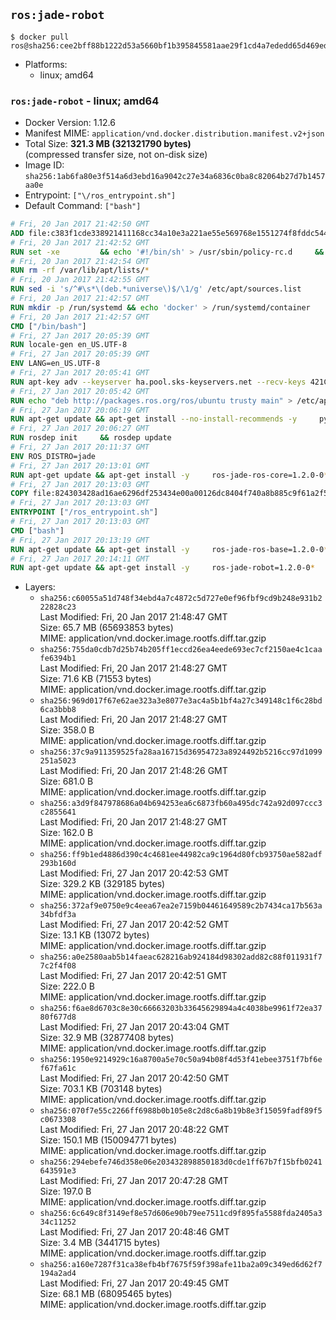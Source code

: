 ## `ros:jade-robot`

```console
$ docker pull ros@sha256:cee2bff88b1222d53a5660bf1b395845581aae29f1cd4a7ededd65d469edaf5f
```

-	Platforms:
	-	linux; amd64

### `ros:jade-robot` - linux; amd64

-	Docker Version: 1.12.6
-	Manifest MIME: `application/vnd.docker.distribution.manifest.v2+json`
-	Total Size: **321.3 MB (321321790 bytes)**  
	(compressed transfer size, not on-disk size)
-	Image ID: `sha256:1ab6fa80e3f514a6d3ebd16a9042c27e34a6836c0ba8c82064b27d7b1457aa0e`
-	Entrypoint: `["\/ros_entrypoint.sh"]`
-	Default Command: `["bash"]`

```dockerfile
# Fri, 20 Jan 2017 21:42:50 GMT
ADD file:c383f1cde338921411168cc34a10e3a221ae55e569768e1551274f8fddc54415 in / 
# Fri, 20 Jan 2017 21:42:52 GMT
RUN set -xe 		&& echo '#!/bin/sh' > /usr/sbin/policy-rc.d 	&& echo 'exit 101' >> /usr/sbin/policy-rc.d 	&& chmod +x /usr/sbin/policy-rc.d 		&& dpkg-divert --local --rename --add /sbin/initctl 	&& cp -a /usr/sbin/policy-rc.d /sbin/initctl 	&& sed -i 's/^exit.*/exit 0/' /sbin/initctl 		&& echo 'force-unsafe-io' > /etc/dpkg/dpkg.cfg.d/docker-apt-speedup 		&& echo 'DPkg::Post-Invoke { "rm -f /var/cache/apt/archives/*.deb /var/cache/apt/archives/partial/*.deb /var/cache/apt/*.bin || true"; };' > /etc/apt/apt.conf.d/docker-clean 	&& echo 'APT::Update::Post-Invoke { "rm -f /var/cache/apt/archives/*.deb /var/cache/apt/archives/partial/*.deb /var/cache/apt/*.bin || true"; };' >> /etc/apt/apt.conf.d/docker-clean 	&& echo 'Dir::Cache::pkgcache ""; Dir::Cache::srcpkgcache "";' >> /etc/apt/apt.conf.d/docker-clean 		&& echo 'Acquire::Languages "none";' > /etc/apt/apt.conf.d/docker-no-languages 		&& echo 'Acquire::GzipIndexes "true"; Acquire::CompressionTypes::Order:: "gz";' > /etc/apt/apt.conf.d/docker-gzip-indexes 		&& echo 'Apt::AutoRemove::SuggestsImportant "false";' > /etc/apt/apt.conf.d/docker-autoremove-suggests
# Fri, 20 Jan 2017 21:42:54 GMT
RUN rm -rf /var/lib/apt/lists/*
# Fri, 20 Jan 2017 21:42:55 GMT
RUN sed -i 's/^#\s*\(deb.*universe\)$/\1/g' /etc/apt/sources.list
# Fri, 20 Jan 2017 21:42:57 GMT
RUN mkdir -p /run/systemd && echo 'docker' > /run/systemd/container
# Fri, 20 Jan 2017 21:42:57 GMT
CMD ["/bin/bash"]
# Fri, 27 Jan 2017 20:05:39 GMT
RUN locale-gen en_US.UTF-8
# Fri, 27 Jan 2017 20:05:39 GMT
ENV LANG=en_US.UTF-8
# Fri, 27 Jan 2017 20:05:41 GMT
RUN apt-key adv --keyserver ha.pool.sks-keyservers.net --recv-keys 421C365BD9FF1F717815A3895523BAEEB01FA116
# Fri, 27 Jan 2017 20:05:42 GMT
RUN echo "deb http://packages.ros.org/ros/ubuntu trusty main" > /etc/apt/sources.list.d/ros-latest.list
# Fri, 27 Jan 2017 20:06:19 GMT
RUN apt-get update && apt-get install --no-install-recommends -y     python-rosdep     python-rosinstall     python-vcstools     && rm -rf /var/lib/apt/lists/*
# Fri, 27 Jan 2017 20:06:27 GMT
RUN rosdep init     && rosdep update
# Fri, 27 Jan 2017 20:11:37 GMT
ENV ROS_DISTRO=jade
# Fri, 27 Jan 2017 20:13:01 GMT
RUN apt-get update && apt-get install -y     ros-jade-ros-core=1.2.0-0*     && rm -rf /var/lib/apt/lists/*
# Fri, 27 Jan 2017 20:13:03 GMT
COPY file:824303428ad16ae6296df253434e00a00126dc8404f740a8b885c9f61a2f5fcb in / 
# Fri, 27 Jan 2017 20:13:03 GMT
ENTRYPOINT ["/ros_entrypoint.sh"]
# Fri, 27 Jan 2017 20:13:03 GMT
CMD ["bash"]
# Fri, 27 Jan 2017 20:13:19 GMT
RUN apt-get update && apt-get install -y     ros-jade-ros-base=1.2.0-0*     && rm -rf /var/lib/apt/lists/*
# Fri, 27 Jan 2017 20:14:11 GMT
RUN apt-get update && apt-get install -y     ros-jade-robot=1.2.0-0*     && rm -rf /var/lib/apt/lists/*
```

-	Layers:
	-	`sha256:c60055a51d748f34ebd4a7c4872c5d727e0ef96fbf9cd9b248e931b222828c23`  
		Last Modified: Fri, 20 Jan 2017 21:48:47 GMT  
		Size: 65.7 MB (65693853 bytes)  
		MIME: application/vnd.docker.image.rootfs.diff.tar.gzip
	-	`sha256:755da0cdb7d25b74b205ff1eccd26ea4eede693ec7cf2150ae4c1caafe6394b1`  
		Last Modified: Fri, 20 Jan 2017 21:48:27 GMT  
		Size: 71.6 KB (71553 bytes)  
		MIME: application/vnd.docker.image.rootfs.diff.tar.gzip
	-	`sha256:969d017f67e62ae323a3e8077e3ac4a5b1bf4a27c349148c1f6c28bd6ca3bbb8`  
		Last Modified: Fri, 20 Jan 2017 21:48:27 GMT  
		Size: 358.0 B  
		MIME: application/vnd.docker.image.rootfs.diff.tar.gzip
	-	`sha256:37c9a911359525fa28aa16715d36954723a8924492b5216cc97d1099251a5023`  
		Last Modified: Fri, 20 Jan 2017 21:48:26 GMT  
		Size: 681.0 B  
		MIME: application/vnd.docker.image.rootfs.diff.tar.gzip
	-	`sha256:a3d9f847978686a04b694253ea6c6873fb60a495dc742a92d097ccc3c2855641`  
		Last Modified: Fri, 20 Jan 2017 21:48:27 GMT  
		Size: 162.0 B  
		MIME: application/vnd.docker.image.rootfs.diff.tar.gzip
	-	`sha256:ff9b1ed4886d390c4c4681ee44982ca9c1964d80fcb93750ae582adf293b160d`  
		Last Modified: Fri, 27 Jan 2017 20:42:53 GMT  
		Size: 329.2 KB (329185 bytes)  
		MIME: application/vnd.docker.image.rootfs.diff.tar.gzip
	-	`sha256:372af9e0750e9c4eea67ea2e7159b04461649589c2b7434ca17b563a34bfdf3a`  
		Last Modified: Fri, 27 Jan 2017 20:42:52 GMT  
		Size: 13.1 KB (13072 bytes)  
		MIME: application/vnd.docker.image.rootfs.diff.tar.gzip
	-	`sha256:a0e2580aab5b14faeac628216ab924184d98302add82c88f011931f77c2f4f08`  
		Last Modified: Fri, 27 Jan 2017 20:42:51 GMT  
		Size: 222.0 B  
		MIME: application/vnd.docker.image.rootfs.diff.tar.gzip
	-	`sha256:f6ae8d6703c8e30c66663203b33645629894a4c4038be9961f72ea3780f677d8`  
		Last Modified: Fri, 27 Jan 2017 20:43:04 GMT  
		Size: 32.9 MB (32877408 bytes)  
		MIME: application/vnd.docker.image.rootfs.diff.tar.gzip
	-	`sha256:1950e9214929c16a8700a5e70c50a94b08f4d53f41ebee3751f7bf6ef67fa61c`  
		Last Modified: Fri, 27 Jan 2017 20:42:50 GMT  
		Size: 703.1 KB (703148 bytes)  
		MIME: application/vnd.docker.image.rootfs.diff.tar.gzip
	-	`sha256:070f7e55c2266ff6988b0b105e8c2d8c6a8b19b8e3f15059fadf89f5c0673308`  
		Last Modified: Fri, 27 Jan 2017 20:48:22 GMT  
		Size: 150.1 MB (150094771 bytes)  
		MIME: application/vnd.docker.image.rootfs.diff.tar.gzip
	-	`sha256:294ebefe746d358e06e203432898850183d0cde1ff67b7f15bfb0241643591e3`  
		Last Modified: Fri, 27 Jan 2017 20:47:28 GMT  
		Size: 197.0 B  
		MIME: application/vnd.docker.image.rootfs.diff.tar.gzip
	-	`sha256:6c649c8f3149ef8e57d606e90b79ee7511cd9f895fa5588fda2405a334c11252`  
		Last Modified: Fri, 27 Jan 2017 20:48:46 GMT  
		Size: 3.4 MB (3441715 bytes)  
		MIME: application/vnd.docker.image.rootfs.diff.tar.gzip
	-	`sha256:a160e7287f31ca38efb4bf7675f59f398afe11ba2a09c349ed6d62f7194a2ad4`  
		Last Modified: Fri, 27 Jan 2017 20:49:45 GMT  
		Size: 68.1 MB (68095465 bytes)  
		MIME: application/vnd.docker.image.rootfs.diff.tar.gzip
